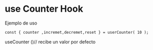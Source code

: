 # use Counter Hook
Ejemplo de uso 

```
const { counter ,incremet,decremet,reset } = userCounter( 10 );
```

useCounter ()// recibe un valor por defecto